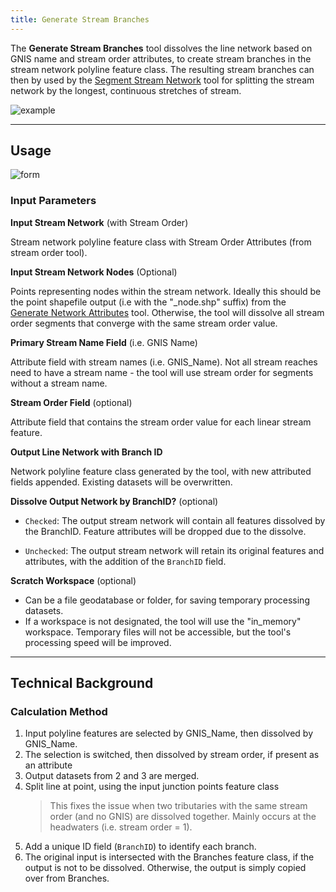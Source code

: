 ```yaml
---
title: Generate Stream Branches
---
```



The **Generate Stream Branches** tool dissolves the line network based on GNIS name and stream order attributes, to 
create stream branches in the stream network polyline feature class. The resulting stream branches can then by used 
by the [Segment Stream Network](http://gnat.riverscapes.xyz/Segment-Stream-Network) tool for splitting the stream 
network by the longest, continuous stretches of stream.

![example]({{site.baseurl}}assets/images/branchID_example.png)

_______________________________________________________________
## Usage

![form]({{site.baseurl}}assets/images/branchID_form.PNG)

### Input Parameters
 
**Input Stream Network** (with Stream Order)

Stream network polyline feature class with Stream Order Attributes (from stream order tool). 

**Input Stream Network Nodes** (Optional)

Points representing nodes within the stream network. Ideally this should be the point shapefile output (i.e with the
"_node.shp" suffix) from the [Generate Network Attributes](http://gnat.riverscape.xyz/Generate-Network-Attributes) tool. 
Otherwise, the tool will dissolve all stream order segments that converge with the same stream order value.

**Primary Stream Name Field** (i.e. GNIS Name)

Attribute field with stream names (i.e. GNIS_Name). Not all stream reaches need to have a stream name - the tool will 
use stream order for segments without a stream name.

**Stream Order Field** (optional)

Attribute field that contains the stream order value for each linear stream feature.

**Output Line Network with Branch ID**

Network polyline feature class generated by the tool, with new attributed fields appended. Existing datasets will be overwritten. 

**Dissolve Output Network by BranchID?** (optional)

* `Checked`: The output stream network will contain all features dissolved by the BranchID. Feature attributes will be 
dropped due to the dissolve.

* `Unchecked`: The output stream network will retain its original features and attributes, with the addition of the 
`BranchID` field.

**Scratch Workspace** (optional)

* Can be a file geodatabase or folder, for saving temporary processing datasets.
* If a workspace is not designated, the tool will use the "in_memory" workspace. Temporary files will not be accessible, 
but the tool's processing speed will be improved.

_______________________________________________________________
## Technical Background

### Calculation Method

1. Input polyline features are selected by GNIS_Name, then dissolved by GNIS_Name.
2. The selection is switched, then dissolved by stream order, if present as an attribute
3. Output datasets from 2 and 3 are merged.
5. Split line at point, using the input junction points feature class
	> This fixes the issue when two tributaries with the same stream order (and no GNIS) are dissolved together. Mainly
	occurs at the headwaters (i.e. stream order = 1).
5. Add a unique ID field (`BranchID`) to identify each branch.
6. The original input is intersected with the Branches feature class, if the output is not to be dissolved. Otherwise, 
the output is simply copied over from Branches.

